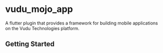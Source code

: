 # vudu_mojo_app

A flutter plugin that provides a framework for building mobile applications on the Vudu Technologies platform.

## Getting Started

